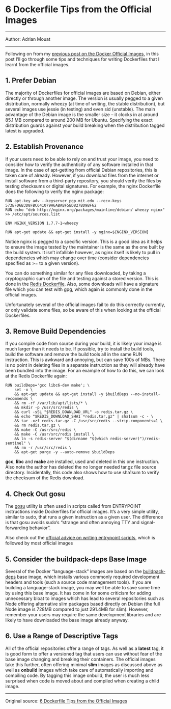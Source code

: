 # 6 Dockerfile Tips from the Official Images

---

Author: Adrian Mouat 

---

Following on from my [previous post on the Docker Official Images](http://container-solutions.com/2014/10/docker-official-images-good-bad-ugly/), in this post I’ll go through some tips and techniques for writing Dockerfiles that I learnt from the official images.


## 1. Prefer Debian

The majority of Dockerfiles for official images are based on Debian, either directly or through another image. The version is usually pegged to a given distribution, normally wheezy (at time of writing, the stable distribution), but several images use jessie (in testing) and even sid (unstable). The main advantage of the Debian image is the smaller size – it clocks in at around 85.1 MB compared to around 200 MB for Ubuntu. Specifying the exact distribution guards against your build breaking when the  distribution tagged latest is upgraded.

## 2. Establish Provenance

If your users need to be able to rely on and trust your image, you need to consider how to verify the authenticity of any software installed in that image. In the case of apt-getting from official Debian repositories, this is taken care of already. However, if you download files from the internet or install software from a third-party repository, you should verify the files by testing checksums or digital signatures. For example, the nginx Dockerfile does the following to verify the nginx package:


```
RUN apt-key adv --keyserver pgp.mit.edu --recv-keys 573BFD6B3D8FBC641079A6ABABF5BD827BD9BF62
RUN echo "deb http://nginx.org/packages/mainline/debian/ wheezy nginx" >> /etc/apt/sources.list
 
ENV NGINX_VERSION 1.7.7-1~wheezy
 
RUN apt-get update && apt-get install -y nginx=${NGINX_VERSION}
```

Notice nginx is pegged to a specific version. This is a good idea as it helps to ensure the image tested by the maintainer is the same as the one built by the build system. It isn’t infallible however, as nginx itself is likely to pull in dependencies which may change over time (consider dependencies specified as >= to a given version).

You can do something similar for any files downloaded, by taking a cryptographic sum of the file and testing against a stored version. This is done in the [Redis Dockerfile](https://github.com/docker-library/redis/blob/master/2.8/Dockerfile). Also, some downloads will have a signature file which you can test with gpg, which again is commonly done in the official images.

Unfortunately several of the official images fail to do this correctly currently, or only validate some files, so be aware of this when looking at the official Dockerfiles.

## 3. Remove Build Dependencies

If you compile code from source during your build, it is likely your image is much larger than it needs to be. If possible, try to install the build tools, build the software and remove the build tools all in the same RUN instruction. This is awkward and annoying, but can save 100s of MBs. There is no point in deleting files in a separate instruction as they will already have been bundled into the image. For an example of how to do this, we can look at the Redis Dockerfile again:


```
RUN buildDeps='gcc libc6-dev make'; \
    set -x \
    && apt-get update && apt-get install -y $buildDeps --no-install-recommends \
    && rm -rf /var/lib/apt/lists/* \
    && mkdir -p /usr/src/redis \
    && curl -sSL "$REDIS_DOWNLOAD_URL" -o redis.tar.gz \
    && echo "$REDIS_DOWNLOAD_SHA1 *redis.tar.gz" | sha1sum -c - \
    && tar -xzf redis.tar.gz -C /usr/src/redis --strip-components=1 \
    && rm redis.tar.gz \
    && make -C /usr/src/redis \
    && make -C /usr/src/redis install \
    && ln -s redis-server "$(dirname "$(which redis-server)")/redis-sentinel" \
    && rm -r /usr/src/redis \
    && apt-get purge -y --auto-remove $buildDeps
```

**gcc**, **libc** and **make** are installed, used and deleted in this one instruction. Also note the author has deleted the no longer needed tar.gz file source directory. Incidentally, this code also shows how to use sha1sum to verify the checksum of the Redis download.

## 4. Check Out gosu

The [gosu](https://github.com/tianon/gosu) utility is often used in scripts called from ENTRYPOINT instructions inside Dockerfiles for official images. It’s a very simple utility, similar to sudo, that runs a given instruction as a given user. The difference is that gosu avoids sudo‘s “strange and often annoying TTY and signal-forwarding behavior”.

Also check out the [official advice on writing entrypoint scripts](https://docs.docker.com/articles/dockerfile_best-practices/), which is followed by most official images

## 5. Consider the buildpack-deps Base Image

Several of the Docker “language-stack” images are based on the [buildpack-deps](https://registry.hub.docker.com/u/library/buildpack-deps/) base image, which installs various commonly required development headers and tools (such a source code management tools). If you are building a language-stack image, you may well be able to save some time by using this base image. It has come in for some criticism for adding unnecessary bloat to images which has lead to several repositories such as Node offering alternative slim packages based directly on Debian (the full Node image is 728MB compared to just 291.4MB for slim).  However, remember your users may require the same development libraries and are likely to have downloaded the base image already anyway.

## 6. Use a Range of Descriptive Tags

All of the official repositories offer a range of tags. As well as a **latest** tag, it is good form to offer a versioned tag that users can use without fear of the base image changing and breaking their containers. The official images take this further, often offering minimal **slim** images as discussed above as well as **onbuild** images which take care of automatically importing and compiling code. By tagging this image onbuild, the user is much less surprised when code is moved about and compiled when creating a child image.

---

Original source: [6 Dockerfile Tips from the Official Images](http://container-solutions.com/2014/11/6-dockerfile-tips-official-images/)